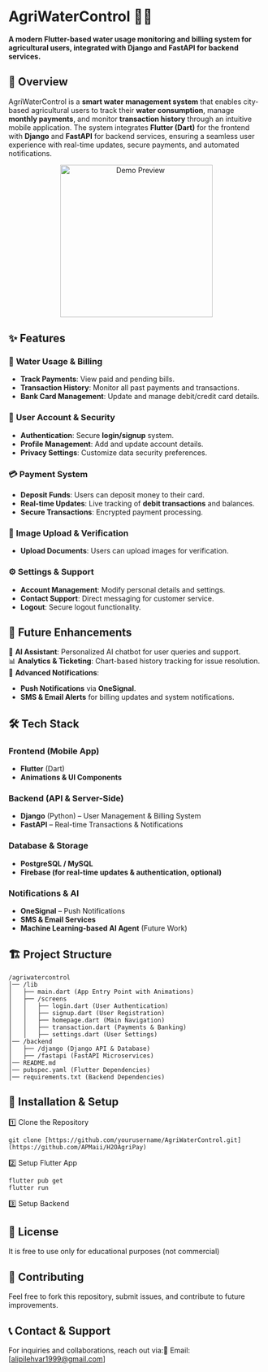 # **AgriWaterControl** 🌱💧  

**A modern Flutter-based water usage monitoring and billing system for agricultural users, integrated with Django and FastAPI for backend services.**  

## 🚀 Overview  
AgriWaterControl is a **smart water management system** that enables city-based agricultural users to track their **water consumption**, manage **monthly payments**, and monitor **transaction history** through an intuitive mobile application. The system integrates **Flutter (Dart)** for the frontend with **Django** and **FastAPI** for backend services, ensuring a seamless user experience with real-time updates, secure payments, and automated notifications.  


<p align="center">
  <img src="git_pictures/main_demo.gif" alt="Demo Preview" width="300"/>
</p>

## ✨ Features  

### 🌊 **Water Usage & Billing**  
- **Track Payments**: View paid and pending bills.  
- **Transaction History**: Monitor all past payments and transactions.  
- **Bank Card Management**: Update and manage debit/credit card details.  

### 📲 **User Account & Security**  
- **Authentication**: Secure **login/signup** system.  
- **Profile Management**: Add and update account details.  
- **Privacy Settings**: Customize data security preferences.  

### 💳 **Payment System**  
- **Deposit Funds**: Users can deposit money to their card.  
- **Real-time Updates**: Live tracking of **debit transactions** and balances.  
- **Secure Transactions**: Encrypted payment processing.  

### 📸 **Image Upload & Verification**  
- **Upload Documents**: Users can upload images for verification.  

### ⚙️ **Settings & Support**  
- **Account Management**: Modify personal details and settings.  
- **Contact Support**: Direct messaging for customer service.  
- **Logout**: Secure logout functionality.  

## 🔮 **Future Enhancements**  

🚀 **AI Assistant**: Personalized AI chatbot for user queries and support.  
📊 **Analytics & Ticketing**: Chart-based history tracking for issue resolution.  
🔔 **Advanced Notifications**:  
- **Push Notifications** via **OneSignal**.  
- **SMS & Email Alerts** for billing updates and system notifications.  

## 🛠️ **Tech Stack**  

### **Frontend (Mobile App)**  
- **Flutter** (Dart)  
- **Animations & UI Components**  

### **Backend (API & Server-Side)**  
- **Django** (Python) – User Management & Billing System  
- **FastAPI** – Real-time Transactions & Notifications  

### **Database & Storage**  
- **PostgreSQL / MySQL**  
- **Firebase (for real-time updates & authentication, optional)**  

### **Notifications & AI**  
- **OneSignal** – Push Notifications  
- **SMS & Email Services**  
- **Machine Learning-based AI Agent** (Future Work)  

## 🏗️ **Project Structure**  

```plaintext
/agriwatercontrol
│── /lib
│   ├── main.dart (App Entry Point with Animations)
│   ├── /screens
│   │   ├── login.dart (User Authentication)
│   │   ├── signup.dart (User Registration)
│   │   ├── homepage.dart (Main Navigation)
│   │   ├── transaction.dart (Payments & Banking)
│   │   ├── settings.dart (User Settings)
│── /backend
│   ├── /django (Django API & Database)
│   ├── /fastapi (FastAPI Microservices)
│── README.md
│── pubspec.yaml (Flutter Dependencies)
│── requirements.txt (Backend Dependencies)
```


## 🏁 Installation & Setup
1️⃣ Clone the Repository
```plaintext
git clone [https://github.com/yourusername/AgriWaterControl.git](https://github.com/APMaii/H2OAgriPay)
```
2️⃣ Setup Flutter App
```plaintext
flutter pub get
flutter run
```
3️⃣ Setup Backend



## 📜 License 

It is free to use only for educational purposes (not commercial)



## 🤝 Contributing 
Feel free to fork this repository, submit issues, and contribute to future improvements.



## 📞 Contact & Support

For inquiries and collaborations, reach out via:📧 Email: [alipilehvar1999@gmail.com]



